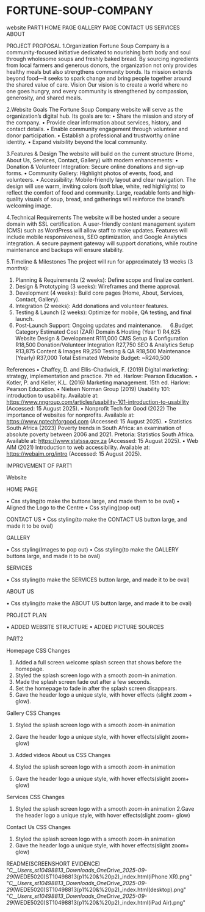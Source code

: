 # FORTUNE-SOUP-COMPANY
website
PART1
HOME PAGE
GALLERY PAGE
CONTACT US
SERVICES
ABOUT




PROJECT PROPOSAL
1.Organization
Fortune Soup Company is a community-focused initiative dedicated to nourishing both body and soul through wholesome soups and freshly baked bread. By sourcing ingredients from local farmers and generous donors, the organization not only provides healthy meals but also strengthens community bonds. Its mission extends beyond food—it seeks to spark change and bring people together around the shared value of care.
Vision
Our vision is to create a world where no one goes hungry, and every community is strengthened by compassion, generosity, and shared meals.


2.Website Goals
The Fortune Soup Company website will serve as the organization’s digital hub. Its goals are to:
•	Share the mission and story of the company.
•	Provide clear information about services, history, and contact details.
•	Enable community engagement through volunteer and donor participation.
•	Establish a professional and trustworthy online identity.
•	Expand visibility beyond the local community.

3.Features & Design
The website will build on the current structure (Home, About Us, Services, Contact, Gallery) with modern enhancements:
•	Donation & Volunteer Integration: Secure online donations and sign-up forms.
•	Community Gallery: Highlight photos of events, food, and volunteers.
•	Accessibility: Mobile-friendly layout and clear navigation.
The design will use warm, inviting colors (soft blue, white, red highlights) to reflect the comfort of food and community. Large, readable fonts and high-quality visuals of soup, bread, and gatherings will reinforce the brand’s welcoming image.


4.Technical Requirements
The website will be hosted under a secure domain with SSL certification. A user-friendly content management system (CMS) such as WordPress will allow staff to make updates. Features will include mobile responsiveness, SEO optimization, and Google Analytics integration. A secure payment gateway will support donations, while routine maintenance and backups will ensure stability.

5.Timeline & Milestones
The project will run for approximately 13 weeks (3 months):
1.	Planning & Requirements (2 weeks): Define scope and finalize content.
2.	Design & Prototyping (3 weeks): Wireframes and theme approval.
3.	Development (4 weeks): Build core pages (Home, About, Services, Contact, Gallery).
4.	Integration (2 weeks): Add donations and volunteer features.
5.	Testing & Launch (2 weeks): Optimize for mobile, QA testing, and final launch.
6.	Post-Launch Support: Ongoing updates and maintenance.
  
6.Budget
Category	Estimated Cost (ZAR)
Domain & Hosting (Year 1)	R4,625
Website Design & Development	R111,000
CMS Setup & Configuration	R18,500
Donation/Volunteer Integration	R27,750
SEO & Analytics Setup	R13,875
Content & Images	R9,250
Testing & QA	R18,500
Maintenance (Yearly)	R37,000
Total Estimated Website Budget: ~R240,500


 
 
References
•	Chaffey, D. and Ellis-Chadwick, F. (2019) Digital marketing: strategy, implementation and practice. 7th ed. Harlow: Pearson Education.
•	Kotler, P. and Keller, K.L. (2016) Marketing management. 15th ed. Harlow: Pearson Education.
•	Nielsen Norman Group (2019) Usability 101: introduction to usability. Available at: https://www.nngroup.com/articles/usability-101-introduction-to-usability (Accessed: 15 August 2025).
•	Nonprofit Tech for Good (2022) The importance of websites for nonprofits. Available at: https://www.nptechforgood.com (Accessed: 15 August 2025).
•	Statistics South Africa (2023) Poverty trends in South Africa: an examination of absolute poverty between 2006 and 2021. Pretoria: Statistics South Africa. Available at: https://www.statssa.gov.za (Accessed: 15 August 2025).
•	Web AIM (2021) Introduction to web accessibility. Available at: https://webaim.org/intro (Accessed: 15 August 2025).

IMPROVEMENT OF PART1

Website

HOME PAGE

•	Css styling(to make the buttons large, and made them to be oval)
•	Aligned the Logo to the Centre
•	Css styling(pop out)

CONTACT US
•	Css styling(to make the CONTACT US button large, and made it to be oval)

GALLERY

•	Css styling(Images to pop out)
•	Css styling(to make the GALLERY buttons large, and made it to be oval)

SERVICES

•	Css styling(to make the  SERVICES button  large, and made it  to be oval)

ABOUT US

•	Css styling(to make the ABOUT US button  large, and made it to be oval)


PROJECT PLAN

•	ADDED  WEBSITE STRUCTURE
•	ADDED   PICTURE SOURCES

PART2

   Homepage CSS Changes

1.	Added a full screen welcome splash screen that shows before the homepage.
2.	Styled the splash screen logo with a smooth zoom-in animation.
3.	Made the splash screen fade out after a few seconds.
4.	Set the homepage to fade in after the splash screen disappears.
5.	Gave the header logo a unique style, with hover effects (slight zoom + glow).

   Gallery CSS Changes

1.	Styled the splash screen logo with a smooth zoom-in animation
2.	Gave the header logo a unique style, with hover effects(slight zoom+ glow)
3.	Added videos
   About us CSS Changes

1.	Styled the splash screen logo with a smooth zoom-in animation
2.	Gave the header logo a unique style, with hover effects(slight zoom+ glow)

   Services CSS Changes

1.	Styled the splash screen logo with a smooth zoom-in animation
2.Gave the header logo a unique style, with hover effects(slight zoom+ glow)

   Contact Us CSS Changes

1.	Styled the splash screen logo with a smooth zoom-in animation
2.	Gave the header logo a unique style, with hover effects(slight zoom+ glow)


README(SCREENSHORT EVIDENCE)
"_C__Users_st10498813_Downloads_OneDrive_2025-09-29_(WEDE5020)ST10498813(p1%20&%20p2)_index.html(iPhone XR).png"
"_C__Users_st10498813_Downloads_OneDrive_2025-09-29_(WEDE5020)ST10498813(p1%20&%20p2)_index.html(desktop).png"
"_C__Users_st10498813_Downloads_OneDrive_2025-09-29_(WEDE5020)ST10498813(p1%20&%20p2)_index.html(iPad Air).png"




